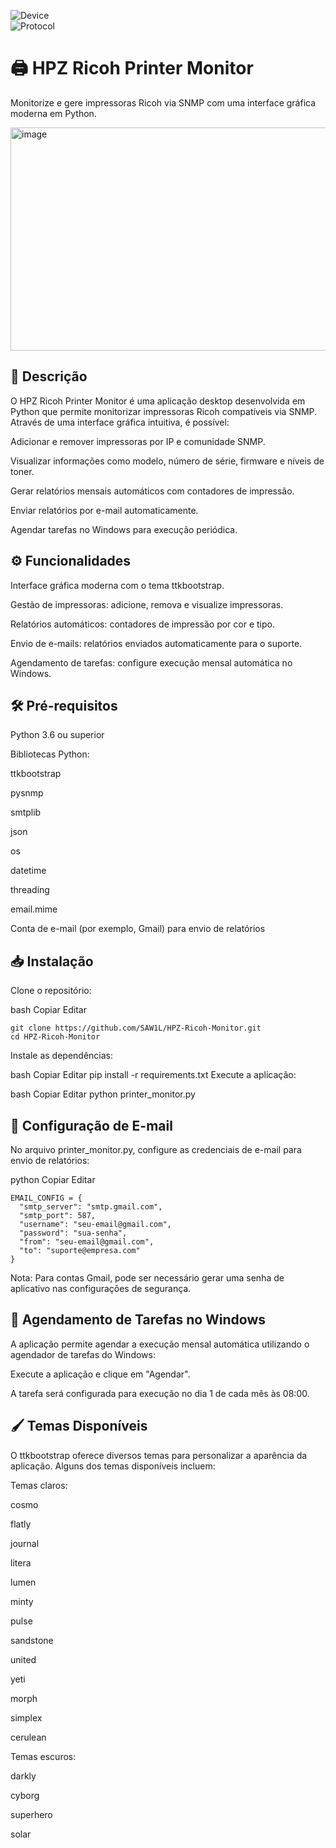 ![Device](https://img.shields.io/badge/Device-Ricoh%20Printer-red.svg)   
![Protocol](https://img.shields.io/badge/Protocol-SNMP-blue.svg)   

# 🖨️ HPZ Ricoh Printer Monitor
Monitorize e gere impressoras Ricoh via SNMP com uma interface gráfica moderna em Python.

<img width="582" height="357" alt="image" src="https://github.com/user-attachments/assets/6e04aea7-583f-4118-a572-e897f1030bd4" />

## 📌 Descrição
O HPZ Ricoh Printer Monitor é uma aplicação desktop desenvolvida em Python que permite monitorizar impressoras Ricoh compatíveis via SNMP. Através de uma interface gráfica intuitiva, é possível:

Adicionar e remover impressoras por IP e comunidade SNMP.

Visualizar informações como modelo, número de série, firmware e níveis de toner.

Gerar relatórios mensais automáticos com contadores de impressão.

Enviar relatórios por e-mail automaticamente.

Agendar tarefas no Windows para execução periódica.

## ⚙️ Funcionalidades
Interface gráfica moderna com o tema ttkbootstrap.

Gestão de impressoras: adicione, remova e visualize impressoras.

Relatórios automáticos: contadores de impressão por cor e tipo.

Envio de e-mails: relatórios enviados automaticamente para o suporte.

Agendamento de tarefas: configure execução mensal automática no Windows.

## 🛠️ Pré-requisitos
Python 3.6 ou superior

Bibliotecas Python:

ttkbootstrap

pysnmp

smtplib

json

os

datetime

threading

email.mime

Conta de e-mail (por exemplo, Gmail) para envio de relatórios

## 📥 Instalação
Clone o repositório:

bash
Copiar
Editar
```
git clone https://github.com/SAW1L/HPZ-Ricoh-Monitor.git
cd HPZ-Ricoh-Monitor
```
Instale as dependências:

bash
Copiar
Editar
pip install -r requirements.txt
Execute a aplicação:

bash
Copiar
Editar
python printer_monitor.py

## 📧 Configuração de E-mail
No arquivo printer_monitor.py, configure as credenciais de e-mail para envio de relatórios:

python
Copiar
Editar
```
EMAIL_CONFIG = {
  "smtp_server": "smtp.gmail.com",
  "smtp_port": 587,
  "username": "seu-email@gmail.com",
  "password": "sua-senha",
  "from": "seu-email@gmail.com",
  "to": "suporte@empresa.com"
}
```
Nota: Para contas Gmail, pode ser necessário gerar uma senha de aplicativo nas configurações de segurança.

## 📆 Agendamento de Tarefas no Windows
A aplicação permite agendar a execução mensal automática utilizando o agendador de tarefas do Windows:

Execute a aplicação e clique em "Agendar".

A tarefa será configurada para execução no dia 1 de cada mês às 08:00.

## 🖌️ Temas Disponíveis
O ttkbootstrap oferece diversos temas para personalizar a aparência da aplicação. Alguns dos temas disponíveis incluem:

Temas claros:

cosmo

flatly

journal

litera

lumen

minty

pulse

sandstone

united

yeti

morph

simplex

cerulean

Temas escuros:

darkly

cyborg

superhero

solar




